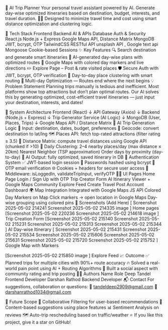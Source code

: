 🧠 AI Trip Planner
Your personal travel assistant powered by AI. Generate day-wise optimized itineraries based on destination, budget, interests, and travel duration. 🧳✨
Designed to minimize travel time and cost using smart distance optimization and clustering logic.

🚀 Tech Stack
Frontend	Backend	AI & APIs	Database	Auth & Security
React.js	Node.js + Express	Google Maps API, Distance Matrix	MongoDB	JWT, bcrypt, OTP
TailwindCSS	RESTful API	unsplash API , Google text api	Mongoose	Cookie-based Sessions
✨ Key Features
🔍 Search destination and generate smart itineraries
📅 AI-generated day-wise plans with optimized routes
📍 Google Maps with colored day markers and live directions
✏️ Explore Page – Post & rate visited places
🛡️ Secure Auth with JWT, bcrypt, OTP verification
📌 Day-to-day place clustering with smart routing
🎯 Multi-day Optimization — Routes end where the next begins
💡 Problem Statement
Planning trips manually is tedious and inefficient. Most platforms show top attractions but don’t plan optimal routes.
Our AI solves this by generating optimized, cost-efficient travel itineraries — just input your destination, interests, and dates!

📐 System Architecture
Frontend (React)
   ↓
API Gateway (Axios)
   ↓
Backend (Node.js + Express)
   ↓
Trip Generator Service (AI Logic)
   ↓
MongoDB (User, Places, Trips)
   ↓
Google Maps API / Distance Matrix
🧠 AI Trip Generation Logic
🎯 Input: destination, dates, budget, preferences
📍 Geocode: convert destination to lat/lng
🗺️ Places API: fetch top-rated attractions (filter rating ≥ 3.5)
📏 Distance Matrix: compute travel distances using Google API (chunked if >10)
🚗 Daily Clustering:
2–4 nearby places/day (max distance ≤ 20km)
Nearest Neighbor (TSP approximation)
Order days by proximity (day-to-day)
🧠 AI Output: fully optimized, saved itinerary in DB
🔐 Authentication System
✅ JWT-based login session
🔐 Passwords hashed using bcrypt
📲 OTP email verification
🌐 Cookies + headers for secure user access
🔄 Middleware: isLoggedIn, validateTripInput, verifyOTP
🧑‍💻 UI Pages
Home Page
Login / Sign Up with OTP
Trip Creator Form
AI Itinerary Viewer + Google Maps
Community Explore Feed
Create Travel Post
Account Dashboard
🌍 Map Integration
Integrated with Google Maps JS API
Colored Day Markers on Map
Click markers → open location in Google Maps
Day-wise grouping using colored pins
📸 Screenshots (Add Here)
[ Screenshot 2025-05-02 214241 Screenshot 2025-05-02 214335 image ] Home pages
[Screenshot 2025-05-02 220236 Screenshot 2025-05-02 214618 image ] Trip Creation Form
[Screenshot 2025-05-02 215140 Screenshot 2025-05-02 215231 Screenshot 2025-05-02 215313 Screenshot 2025-05-02 215344 ] AI Day-wise Itinerary
[ Screenshot 2025-05-02 215431 Screenshot 2025-05-02 215534 Screenshot 2025-05-02 215606 Screenshot 2025-05-02 215631 Screenshot 2025-05-02 215720
Screenshot 2025-05-02 215752 ] Google Map with Markers

[Screenshot 2025-05-02 215850 image ] Explore Feed
📈 Outcome
✅ Planned trips for multiple cities with 90%+ route accuracy
🔥 Solved a real-world pain point using AI + Routing Algorithms
👥 Built a social aspect with community rating and trip posting
🧑‍💻 Authors
Name	Role
Deep Tandel	Frontend Developer
Darshan Rathod	Backend Developer
📬 Contact
For suggestions, collaboration or questions:
📧 tandeldeep2909@gmail.com 📧 darshanrathod1034@gmail.com

🎯 Future Scope
🤖 Collaborative Filtering for user-based recommendations
🧬 Content-based suggestions using place features
📊 Sentiment Analysis on reviews
🗺️ Auto-trip rescheduling based on traffic/weather
⭐ If you like this project, give it a star on GitHub!